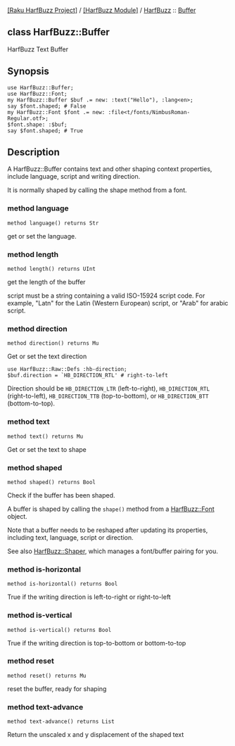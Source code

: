 [[Raku HarfBuzz Project]](https://harfbuzz-raku.github.io)
 / [[HarfBuzz Module]](https://harfbuzz-raku.github.io/HarfBuzz-raku)
 / [HarfBuzz](https://harfbuzz-raku.github.io/HarfBuzz-raku/HarfBuzz)
 :: [Buffer](https://harfbuzz-raku.github.io/HarfBuzz-raku/HarfBuzz/Buffer)

class HarfBuzz::Buffer
----------------------

HarfBuzz Text Buffer

Synopsis
--------

    use HarfBuzz::Buffer;
    use HarfBuzz::Font;
    my HarfBuzz::Buffer $buf .= new: :text("Hello"), :lang<en>;
    say $font.shaped; # False
    my HarfBuzz::Font $font .= new: :file<t/fonts/NimbusRoman-Regular.otf>;
    $font.shape: :$buf;
    say $font.shaped; # True

Description
-----------

A HarfBuzz::Buffer contains text and other shaping context properties, include language, script and writing direction.

It is normally shaped by calling the shape method from a font.

### method language

```perl6
method language() returns Str
```

get or set the language.

### method length

```perl6
method length() returns UInt
```

get the length of the buffer

script must be a string containing a valid ISO-15924 script code. For example, "Latn" for the Latin (Western European) script, or "Arab" for arabic script.

### method direction

```perl6
method direction() returns Mu
```

Get or set the text direction

    use HarfBuzz::Raw::Defs :hb-direction;
    $buf.direction = `HB_DIRECTION_RTL' # right-to-left

Direction should be `HB_DIRECTION_LTR` (left-to-right), `HB_DIRECTION_RTL` (right-to-left), `HB_DIRECTION_TTB` (top-to-bottom), or `HB_DIRECTION_BTT` (bottom-to-top).

### method text

```perl6
method text() returns Mu
```

Get or set the text to shape

### method shaped

```perl6
method shaped() returns Bool
```

Check if the buffer has been shaped.

A buffer is shaped by calling the `shape()` method from a [HarfBuzz::Font](https://harfbuzz-raku.github.io/HarfBuzz-raku/HarfBuzz/Font) object.

Note that a buffer needs to be reshaped after updating its properties, including text, language, script or direction.

See also [HarfBuzz::Shaper](https://harfbuzz-raku.github.io/HarfBuzz-raku/HarfBuzz/Shaper), which manages a font/buffer pairing for you.

### method is-horizontal

```perl6
method is-horizontal() returns Bool
```

True if the writing direction is left-to-right or right-to-left

### method is-vertical

```perl6
method is-vertical() returns Bool
```

True if the writing direction is top-to-bottom or bottom-to-top

### method reset

```perl6
method reset() returns Mu
```

reset the buffer, ready for shaping

### method text-advance

```perl6
method text-advance() returns List
```

Return the unscaled x and y displacement of the shaped text

